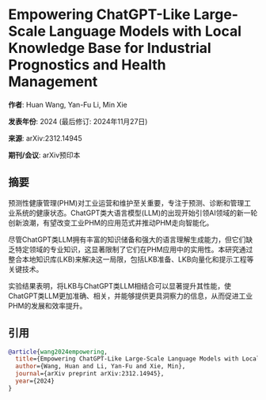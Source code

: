 # Empowering ChatGPT-Like Large-Scale Language Models with Local Knowledge Base for Industrial Prognostics and Health Management

**作者**: Huan Wang, Yan-Fu Li, Min Xie

**发表年份**: 2024 (最后修订: 2024年11月27日)

**来源**: arXiv:2312.14945

**期刊/会议**: arXiv预印本

## 摘要

预测性健康管理(PHM)对工业运营和维护至关重要，专注于预测、诊断和管理工业系统的健康状态。ChatGPT类大语言模型(LLM)的出现开始引领AI领域的新一轮创新浪潮，有望改变工业PHM的应用范式并推动PHM走向智能化。

尽管ChatGPT类LLM拥有丰富的知识储备和强大的语言理解生成能力，但它们缺乏特定领域的专业知识，这显著限制了它们在PHM应用中的实用性。本研究通过整合本地知识库(LKB)来解决这一局限，包括LKB准备、LKB向量化和提示工程等关键技术。

实验结果表明，将LKB与ChatGPT类LLM相结合可以显著提升其性能，使ChatGPT类LLM更加准确、相关，并能够提供更具洞察力的信息，从而促进工业PHM的发展和效率提升。

## 引用

```bibtex
@article{wang2024empowering,
  title={Empowering ChatGPT-Like Large-Scale Language Models with Local Knowledge Base for Industrial Prognostics and Health Management},
  author={Wang, Huan and Li, Yan-Fu and Xie, Min},
  journal={arXiv preprint arXiv:2312.14945},
  year={2024}
}
```